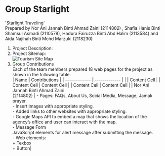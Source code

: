 # Group Starlight 
'Starlight Traveling' <br>
Prepared by Nor Ani Jannah Binti Ahmad Zaini (2114802) , Shafia Hanis Binti Shamsul Asmadi (2110578), Hadura Fairuzza Binti Abd Halim (2113584) and Aida Najihah Binti Mohd Marzuki (2118230) <br>
1. Project Description: <br>
2. Project Sitemap: <br> ![Tourism Site Map](https://user-images.githubusercontent.com/122706453/212503587-a267efcd-0987-4afd-ace8-a4c3c9a1ef25.jpg)
3. Group Contributions <br>
   Each of the team members prepared 18 web pages for the project as shown in the following table.
   <br>
   | Name  | Contributions |
   | ------------- | ------------- |
   |   | Content Cell  |
   | Content Cell  | Content Cell  |
   | Content Cell  | Content Cell  |
   | Nor Ani Jannah Binti Ahmad Zaini <br> (2114802)  | - Pages: FAQs, About Us, Social Media, Message, Jamak prayer <br> - Insert images with appropriate styling. <br> - Added links to other websites with appropriate styling. <br> - Google Maps API to embed a map that shows the location of the agency’s office and user can interact with the map. <br> - Message Form <br> JavaScript elements for alert message after submitting the message. <br> - Web elements: <br> + Texbox <br> + Button|





  
